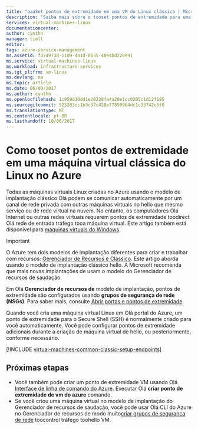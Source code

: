 ```yaml
---
title: "aaaSet pontos de extremidade em uma VM do Linux clássica | Microsoft Docs"
description: "Saiba mais sobre o tooset pontos de extremidade para uma VM do Linux no hello comunicação tooallow de portal clássico do Azure com uma máquina virtual do Linux no Azure"
services: virtual-machines-linux
documentationcenter: 
author: cynthn
manager: timlt
editor: 
tags: azure-service-management
ms.assetid: f3749738-1109-4a1d-8635-40e4bd220e91
ms.service: virtual-machines-linux
ms.workload: infrastructure-services
ms.tgt_pltfrm: vm-linux
ms.devlang: na
ms.topic: article
ms.date: 06/09/2017
ms.author: cynthn
ms.openlocfilehash: 1c959d10dd1e20228fa4a20e1cc0205c1d12f185
ms.sourcegitcommit: 523283cc1b3c37c428e77850964dc1c33742c5f0
ms.translationtype: MT
ms.contentlocale: pt-BR
ms.lasthandoff: 10/06/2017
---
```

# <a name="how-tooset-up-endpoints-on-a-linux-classic-virtual-machine-in-azure"></a>Como tooset pontos de extremidade em uma máquina virtual clássica do Linux no Azure
Todas as máquinas virtuais Linux criadas no Azure usando o modelo de implantação clássico Olá podem se comunicar automaticamente por um canal de rede privada com outras máquinas virtuais no hello que mesmo serviço ou de rede virtual na nuvem. No entanto, os computadores Olá Internet ou outras redes virtuais requerem pontos de extremidade toodirect Olá rede de entrada tráfego tooa máquina virtual. Este artigo também está disponível para [máquinas virtuais do Windows](../../windows/classic/setup-endpoints.md?toc=%2fazure%2fvirtual-machines%2fwindows%2fclassic%2ftoc.json).

> [!IMPORTANT]
> O Azure tem dois modelos de implantação diferentes para criar e trabalhar com recursos: [Gerenciador de Recursos e Clássico](../../../resource-manager-deployment-model.md). Este artigo aborda usando o modelo de implantação clássico hello. A Microsoft recomenda que mais novas implantações de usam o modelo do Gerenciador de recursos de saudação.

Em Olá **Gerenciador de recursos de** modelo de implantação, pontos de extremidade são configurados usando **grupos de segurança de rede (NSGs)**. Para saber mais, consulte [Abrir portas e pontos de extremidade](../nsg-quickstart.md?toc=%2fazure%2fvirtual-machines%2flinux%2ftoc.json).

Quando você cria uma máquina virtual Linux em Olá portal do Azure, um ponto de extremidade para o Secure Shell (SSH) é normalmente criado para você automaticamente. Você pode configurar pontos de extremidade adicionais durante a criação de máquina virtual de hello, ou posteriormente, conforme necessário.

[!INCLUDE [virtual-machines-common-classic-setup-endpoints](../../../../includes/virtual-machines-common-classic-setup-endpoints.md)]

## <a name="next-steps"></a>Próximas etapas
* Você também pode criar um ponto de extremidade VM usando Olá [Interface de linha de comando do Azure](https://docs.microsoft.com/cli/azure/get-started-with-az-cli2). Executar Olá **criar ponto de extremidade de vm do azure** comando.
* Se você criou uma máquina virtual no modelo de implantação do Gerenciador de recursos de saudação, você pode usar Olá CLI do Azure no Gerenciador de recursos de modo muito[criar grupos de segurança de rede](../../../virtual-network/virtual-networks-create-nsg-arm-cli.md) toocontrol tráfego toohello VM.
